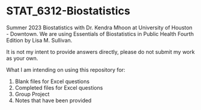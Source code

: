 # STAT_6312-Biostatistics
Summer 2023 Biostatistics with Dr. Kendra Mhoon at University of Houston - Downtown. 
We are using Essentials of Biostatistics in Public Health Fourth Edition by Lisa M. Sullivan. 

It is not my intent to provide answers directly, please do not submit my work as your own.

What I am intending on using this repository for:
1) Blank files for Excel questions
2) Completed files for Excel questions
3) Group Project
4) Notes that have been provided
